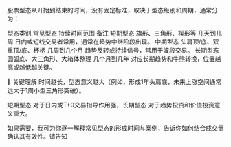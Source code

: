 股票型态从开始到结束的时间，没有固定标准，取决于型态级别和周期，通常分为：

型态类别	常见型态	持续时间范围	备注
短期型态	旗形、三角形、楔形等	几天到几周	日内或短线交易者常用，通常在趋势中继阶段出现。
中期型态	头肩顶/底、双重顶/底、杯柄	几周到几个月	趋势反转或持续信号，常用于波段交易。
长期型态	圆弧底、大三角形、大箱体整理	几个月到几年	对应长期趋势和牛熊转换，位置越高或越低越关键。

🔑 关键理解
时间越长，型态意义越大（例如，形成1年头肩底，未来上涨空间通常远大于1周小型三角形突破）。

短期型态 对于日内或T+0交易指导作用强，长期型态 对于趋势投资和价值投资意义重大。

如果需要，我可为你逐一解释常见型态的形成时间与案例，告诉你如何结合成交量确认其有效性。请告知
